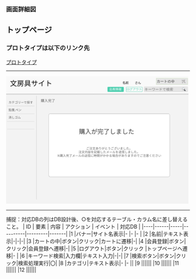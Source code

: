### 画面詳細図
## トップページ
### プロトタイプは以下のリンク先
[プロトタイプ](https://www.figma.com/file/ZBReba9UB4XT2DDuA352MB/文房具サイト?node-id=0%3A1)
*****
<img src="./img/購入完了.png" width="500">

*****
捕捉：対応DBの列はDB設計後、○を対応するテーブル・カラム名に差し替えること。
| ID | 要素 | 内容 | アクション | イベント | 対応DB |
|----|------|-----|----------|---------|-------|
|1   |バナー|サイト名表示|-     |-        |-      |
|2   |名前|テキスト表示|-|-|-|
|3   |カートの中|ボタン|クリック|カートに遷移|-|
|4   |会員登録|ボタン|クリック|会員登録へ遷移|-|
|5   |ログアウト|ボタン|クリック   |トップページへ遷移|-      |
|6   |キーワード検索|入力欄|テキスト入力|-|-|
|7   |検索ボタン|ボタン|クリック|検索処理実行|〇|
|8   |カテゴリ|テキスト表示|-       |-       ||
|9   ||||||
|10  ||||||
|11  ||||||
|12  ||||||


